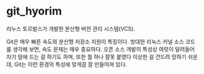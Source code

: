 # git_hyorim

리누스 토르발스가 개발한 분산형 버전 관리 시스템(VCS).

Git은 매우 빠른 속도와 분산형 저장소 지원이 특징이다. 방대한 리눅스 커널 소스 코드를 생각해 보면, 속도 문제는 매우 중요하다. 오픈 소스 개발의 특성상 여럿이 달려들어 자기 맘에 드는 걸 하기도 하며, 또한 뭘 하나 잘못 붙였다 이상한 걸 건드려 망하기 쉬운데, Git는 이런 환경의 특성에 맞게끔 잘 만들어져 있다.
